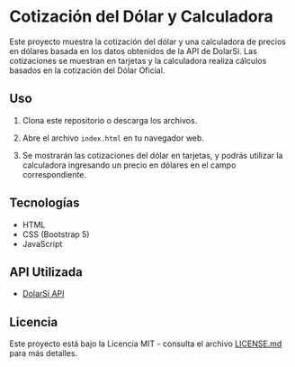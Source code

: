 # Cotización del Dólar y Calculadora

Este proyecto muestra la cotización del dólar y una calculadora de precios en dólares basada en los datos obtenidos de la API de DolarSi. Las cotizaciones se muestran en tarjetas y la calculadora realiza cálculos basados en la cotización del Dólar Oficial.

## Uso

1. Clona este repositorio o descarga los archivos.

2. Abre el archivo `index.html` en tu navegador web.

3. Se mostrarán las cotizaciones del dólar en tarjetas, y podrás utilizar la calculadora ingresando un precio en dólares en el campo correspondiente.

## Tecnologías

- HTML
- CSS (Bootstrap 5)
- JavaScript

## API Utilizada

- [DolarSi API](https://www.dolarsi.com/api/api.php?type=valoresprincipales)

## Licencia

Este proyecto está bajo la Licencia MIT - consulta el archivo [LICENSE.md](LICENSE.md) para más detalles.
